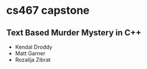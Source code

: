 # cs467 capstone

## Text Based Murder Mystery in C++

- Kendal Droddy
- Matt Garner
- Rozalija Zibrat